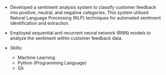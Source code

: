 - Developed a sentiment analysis system to classify customer feedback into positive, neutral, and negative categories. This system utilised Natural Language Processing (NLP) techniques for automated sentiment identification and extraction.
- Employed sequential and recurrent neural network (RNN) models to analyze the sentiment within customer feedback data.

 -  Skills:
    - Machine Learning
    - Python (Programming Language)
    - Git
